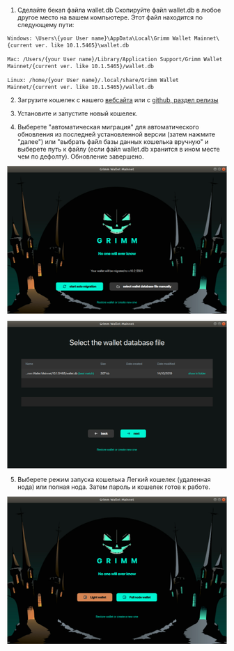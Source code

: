 1. Сделайте бекап файла wallet.db
   Скопируйте файл wallet.db в любое другое место на вашем компьютере. Этот файл находится по следующему пути:

```
Windows: \Users\{your User name}\AppData\Local\Grimm Wallet Mainnet\{current ver. like 10.1.5465}\wallet.db

Mac: /Users/{your User name}/Library/Application Support/Grimm Wallet Mainnet/{current ver. like 10.1.5465}/wallet.db

Linux: /home/{your User name}/.local/share/Grimm Wallet Mainnet/{current ver. like 10.1.5465}/wallet.db
```
2. Загрузите кошелек с нашего [вебсайта](https://grimmw.com) или с [github, раздел релизы](https://github.com/freenetcoder/grimm/releases) 

3. Установите и запустите новый кошелек.

4. Выберете "автоматическая миграция" для автоматического обновления из последней установленной версии (затем нажмите "далее") или "выбрать файл базы данных кошелька вручную" и выберете путь к файлу (если файл wallet.db хранится в ином месте чем по дефолту). Обновление завершено.

![](1mg.png)

![](2mg.png)

5. Выберете режим запуска кошелька Легкий кошелек (удаленная нода) или полная нода. Затем пароль и кошелек готов к работе.

![](3mg.png)


